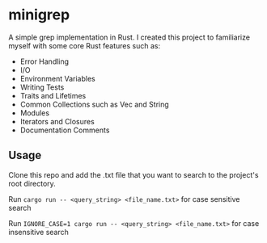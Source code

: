 # minigrep

A simple grep implementation in Rust. I created this project to familiarize myself with some core Rust features such as:

- Error Handling
- I/O
- Environment Variables
- Writing Tests
- Traits and Lifetimes
- Common Collections such as Vec and String
- Modules
- Iterators and Closures
- Documentation Comments

## Usage

Clone this repo and add the .txt file that you want to search to the project's root directory.

Run `cargo run -- <query_string> <file_name.txt>` for case sensitive search

Run `IGNORE_CASE=1 cargo run -- <query_string> <file_name.txt>` for case insensitive search
